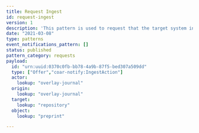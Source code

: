 ```yaml
---
title: Request Ingest
id: request-ingest
version: 1
description: 'This pattern is used to request that the target system ingest a resource'
date: "2021-03-08"
type: patterns
event_notifications_pattern: []
status: published
pattern_category: requests
payload:
  id: "urn:uuid:0370c0fb-bb78-4a9b-87f5-bed307a509dd"
  type: ["Offer","coar-notify:IngestAction"]
  actor:
    lookup: "overlay-journal"
  origin:
    lookup: "overlay-journal"
  target:
    lookup: "repository"
  object:
    lookup: "preprint"

---
```


